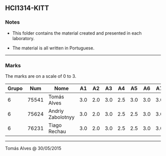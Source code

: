 ## HCI1314-KITT

### Notes  

* This folder contains the material created and presented in each laboratory.

* The material is all written in Portuguese.

***

### Marks  

The marks are on a scale of 0 to 3.  

| Grupo	| Num   | Nome              | A1  | A2  | A3  | A4  | A5  | A6  | A7  | A8  | A9  | A10 | A11 | Nota |	
|-------|-------|-------------------|-----|-----|-----|-----|-----|-----|-----|-----|-----|-----|-----|------|
| 6 	| 75541	| Tomás Alves	    | 3.0 | 2.0 | 3.0 |	2.5	| 3.0 | 3.0	| 3.0 | 3.0 | 3.0 | 3.0	| 3.0 | 2.86 |	
| 6     | 75624	| Andriy Zabolotnyy | 3.0 | 2.0 | 3.0 |	2.5	| 2.5 | 3.0	| 3.0 | 3.0	| 3.0 | 3.0	| 3.0 | 2.82 |	
| 6     | 76231	| Tiago Rechau      | 3.0 | 2.0 | 3.0 |	2.5	| 2.5 | 3.0 | 3.0 | 3.0	| 3.0 | 3.0 | 3.0 | 2.82 |

***

Tomás Alves @ 30/05/2015